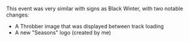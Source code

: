 This event was very similar with signs as Black Winter, with two notable changes:
- A Throbber image that was displayed between track loading
- A new "Seasons" logo (created by me)
